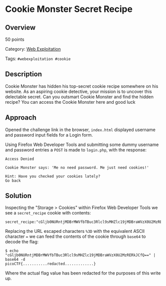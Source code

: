 # Cookie Monster Secret Recipe #
 
## Overview ##

50 points

Category: [Web Exploitation](../)

Tags: `#webexploitation #cookie`

## Description ##

Cookie Monster has hidden his top-secret cookie recipe somewhere on his website. As an aspiring cookie detective, your mission is to uncover this delectable secret. Can you outsmart Cookie Monster and find the hidden recipe? 
You can access the Cookie Monster here and good luck

## Approach ##

Opened the challenge link in the browser, `index.html` displayed username and password input fields for a Login form.

Using Firefox Web Developer Tools and submitting some dummy username and password entries a `POST` is made to `login.php`, with the response:

    Access Denied

    Cookie Monster says: 'Me no need password. Me just need cookies!'

    Hint: Have you checked your cookies lately?
    Go back

## Solution ##

Inspecting the "Storage > Cookies" within Firefox Web Developer Tools we see a `secret_recipe` cookie with contents:

    secret_recipe:"cGljb0NURntjMDBrMWVfbTBuc3Rlcl9sMHZlc19jMDBraWVzX0U2MzRERkJCfQ%3D%3D"

Replacing the URL escaped characters `%3D` with the equivalent ASCII character `=` we can feed the contents of the cookie through `base64` to decode the flag:

    $ echo "cGljb0NURntjMDBrMWVfbTBuc3Rlcl9sMHZlc19jMDBraWVzX0U2MzRERkJCfQ==" | base64 -d
    picoCTF{...........redacted.............}

Where the actual flag value has been redacted for the purposes of this write up.    
